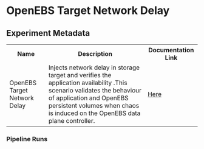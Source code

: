 # OpenEBS Target Network Delay

## Experiment Metadata

<table>
<tr>
<th> Name </th>
<th> Description </th>
<th> Documentation Link </th>
</tr>
<tr>
 <td> OpenEBS Target Network Delay </td>
 <td> Injects network delay in storage target and verifies the application availability .This scenario validates the behaviour of application and OpenEBS persistent volumes when chaos is induced on the OpenEBS data plane controller.
 </td>
 <td>  <a href="https://docs.litmuschaos.io/docs/openebs-target-network-delay/"> Here </a> </td>
 </tr>
 </table>
 
### Pipeline Runs
 